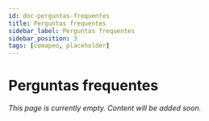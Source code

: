 ```yaml
---
id: doc-perguntas-frequentes
title: Perguntas frequentes
sidebar_label: Perguntas frequentes
sidebar_position: 3
tags: [comapeo, placeholder]
---
```


# Perguntas frequentes

*This page is currently empty. Content will be added soon.*

